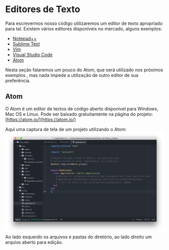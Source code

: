 # Editores de Texto

Para escrevermos nosso código utilizaremos um editor de texto apropriado para
tal. Existem vários editores disponíveis no mercado, alguns exemplos:

* [Notepad++](https://notepad-plus-plus.org/)
* [Sublime Text](https://www.sublimetext.com/)
* [Vim](http://www.vim.org/)
* [Visual Studio Code](https://code.visualstudio.com/)
* [Atom](https://atom.io/)

Nesta seção falaremos um pouco do Atom, que será utilizado nos próximos exemplos
, mas nada impede a utilização de outro editor de sua preferência.

## Atom

O Atom é um editor de textos de código aberto disponível para Windows, Mac OS e
Linux. Pode ser baixado gratuitamente na página do projeto:
[https://atom.io/](https://atom.io/)

Aqui uma captura de tela de um projeto utilizando o Atom:
![Atom](images/3_editores/atom_exemplo.png)
Ao lado esquerdo os arquivos e pastas do diretório, ao lado direito um arquivo
aberto para edição.

